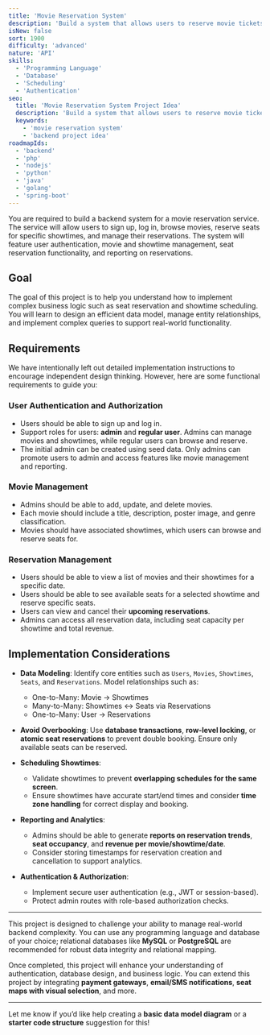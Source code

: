 ```yaml
---
title: 'Movie Reservation System'
description: 'Build a system that allows users to reserve movie tickets.'
isNew: false
sort: 1900
difficulty: 'advanced'
nature: 'API'
skills:
  - 'Programming Language'
  - 'Database'
  - 'Scheduling'
  - 'Authentication'
seo:
  title: 'Movie Reservation System Project Idea'
  description: 'Build a system that allows users to reserve movie tickets.'
  keywords:
    - 'movie reservation system'
    - 'backend project idea'
roadmapIds:
  - 'backend'
  - 'php'
  - 'nodejs'
  - 'python'
  - 'java'
  - 'golang'
  - 'spring-boot'
---
```


You are required to build a backend system for a movie reservation service. The service will allow users to sign up, log in, browse movies, reserve seats for specific showtimes, and manage their reservations. The system will feature user authentication, movie and showtime management, seat reservation functionality, and reporting on reservations.

## Goal

The goal of this project is to help you understand how to implement complex business logic such as seat reservation and showtime scheduling. You will learn to design an efficient data model, manage entity relationships, and implement complex queries to support real-world functionality.

## Requirements

We have intentionally left out detailed implementation instructions to encourage independent design thinking. However, here are some functional requirements to guide you:

### User Authentication and Authorization

* Users should be able to sign up and log in.
* Support roles for users: **admin** and **regular user**. Admins can manage movies and showtimes, while regular users can browse and reserve.
* The initial admin can be created using seed data. Only admins can promote users to admin and access features like movie management and reporting.

### Movie Management

* Admins should be able to add, update, and delete movies.
* Each movie should include a title, description, poster image, and genre classification.
* Movies should have associated showtimes, which users can browse and reserve seats for.

### Reservation Management

* Users should be able to view a list of movies and their showtimes for a specific date.
* Users should be able to see available seats for a selected showtime and reserve specific seats.
* Users can view and cancel their **upcoming reservations**.
* Admins can access all reservation data, including seat capacity per showtime and total revenue.

## Implementation Considerations

* **Data Modeling**: Identify core entities such as `Users`, `Movies`, `Showtimes`, `Seats`, and `Reservations`. Model relationships such as:

  * One-to-Many: Movie → Showtimes
  * Many-to-Many: Showtimes ↔ Seats via Reservations
  * One-to-Many: User → Reservations

* **Avoid Overbooking**: Use **database transactions**, **row-level locking**, or **atomic seat reservations** to prevent double booking. Ensure only available seats can be reserved.

* **Scheduling Showtimes**:

  * Validate showtimes to prevent **overlapping schedules for the same screen**.
  * Ensure showtimes have accurate start/end times and consider **time zone handling** for correct display and booking.

* **Reporting and Analytics**:

  * Admins should be able to generate **reports on reservation trends**, **seat occupancy**, and **revenue per movie/showtime/date**.
  * Consider storing timestamps for reservation creation and cancellation to support analytics.

* **Authentication & Authorization**:

  * Implement secure user authentication (e.g., JWT or session-based).
  * Protect admin routes with role-based authorization checks.

<hr />

This project is designed to challenge your ability to manage real-world backend complexity. You can use any programming language and database of your choice; relational databases like **MySQL** or **PostgreSQL** are recommended for robust data integrity and relational mapping.

Once completed, this project will enhance your understanding of authentication, database design, and business logic. You can extend this project by integrating **payment gateways**, **email/SMS notifications**, **seat maps with visual selection**, and more.

---

Let me know if you’d like help creating a **basic data model diagram** or a **starter code structure** suggestion for this!
